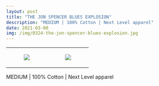 ```yaml
---
layout: post
title: "THE JON SPENCER BLUES EXPLOSION"
description: "MEDIUM | 100% Cotton | Next Level apparel"
date: 2021-03-08
img: /img/0324-the-jon-spencer-blues-explosion.jpg
---
```




<table style="width:100%;"><tr><td style="vertical-align:top;">
      <figure class="tmblr-full" data-orig-height="2048" data-orig-width="1365" data-orig-src="https://concertshirts.netlify.app/shirts/0324/0324-01.jpg"><img src="https://64.media.tumblr.com/a2a021b6e2cdd0c761b36e8bcfbf09f2/f1e7157a012de3af-73/s540x810/e8bb6338b79dad57e73063e7057de282da98d173.jpg" data-orig-height="2048" data-orig-width="1365" data-orig-src="https://concertshirts.netlify.app/shirts/0324/0324-01.jpg"/></figure></td>
    <td style="vertical-align:top;">
      <figure class="tmblr-full" data-orig-height="2048" data-orig-width="1365" data-orig-src="https://concertshirts.netlify.app/shirts/0324/0324-02.jpg"><img src="https://64.media.tumblr.com/0081fbb61057a9d9c06b55036074f7af/f1e7157a012de3af-65/s540x810/b981326a0f5bef9a3f23982f3a349d964d6dc684.jpg" data-orig-height="2048" data-orig-width="1365" data-orig-src="https://concertshirts.netlify.app/shirts/0324/0324-02.jpg"/></figure></td>
  </tr></table><p>
  MEDIUM | 100% Cotton | Next Level apparel
</p>
